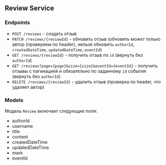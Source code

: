 ## Review Service

### Endpoints
- `POST /reviews` - создать отзыв
- `PATCH /reviews/{reviewId}` - обновить отзыв (обновить может только автор (проверяем по header), нельзя обновить `authorId`, `createdDateTime`, `updatedDateTime`, `eventId`)
- `GET /reviews/{reviewId}` - получить отзыв по `id` (вернуть без `authorId`)
- `GET /reviews?page={page}&size={size}&eventId={eventId}` - получить отзывы с пагинацией и обязательно по заданному `id` события (вернуть без `authorId`)
- `DELETE /reviews/{reviewId}` - удалить отзыв (проверка по header, что удаляет автор)

### Models
Модель `Review` включает следующие поля: 
- authorId
- username
- title
- content
- createdDateTime
- updatedDateTime
- mark
- eventId
